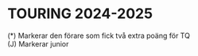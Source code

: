 # TOURING 2024-2025



(*) Markerar den förare som fick två extra poäng för TQ<br>(J) Markerar junior
